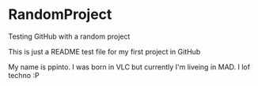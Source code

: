 # RandomProject
Testing GitHub with a random project

This is just a README test file for my first project in GitHub

My name is ppinto. I was born in VLC but currently I'm liveing in MAD. I lof techno :P
